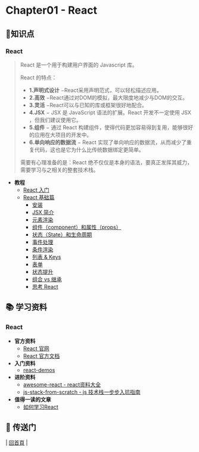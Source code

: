 # Chapter01 - React

## :memo:知识点

### React

> React 是一个用于构建用户界面的 Javascript 库。
>
> React 的特点：
>
> - **1.声明式设计** −React采用声明范式，可以轻松描述应用。
> - **2.高效** −React通过对DOM的模拟，最大限度地减少与DOM的交互。
> - **3.灵活** −React可以与已知的库或框架很好地配合。
> - **4.JSX** − JSX 是 JavaScript 语法的扩展。React 开发不一定使用 JSX ，但我们建议使用它。
> - **5.组件** − 通过 React 构建组件，使得代码更加容易得到复用，能够很好的应用在大项目的开发中。
> - **6.单向响应的数据流** − React 实现了单向响应的数据流，从而减少了重复代码，这也是它为什么比传统数据绑定更简单。
> 
> 需要有心理准备的是：React 绝不仅仅是本身的语法，要真正发挥其威力，需要学习与之相关的整套技术栈。 
> 

- **教程**
  - [React 入门](https://github.com/atlantis1024/react-step-by-step/tree/master/docs/chapter01/react/React入门.md)
  - [React 基础篇](https://github.com/atlantis1024/react-step-by-step/tree/master/docs/chapter01/react/react-basic-lessons.md)
    - [安装](https://github.com/atlantis1024/react-step-by-step/tree/master/docs/chapter01/react/basic/01.installation.md)
    - [JSX 简介](https://github.com/atlantis1024/react-step-by-step/tree/master/docs/chapter01/react/basic/02.introducing-jsx.md)
    - [元素渲染](https://github.com/atlantis1024/react-step-by-step/tree/master/docs/chapter01/react/basic/03.rendering-elements.md)
    - [组件（component）和属性（props）](https://github.com/atlantis1024/react-step-by-step/tree/master/docs/chapter01/react/basic/04.components-and-props.md)
    - [状态（State）和生命周期](https://github.com/atlantis1024/react-step-by-step/tree/master/docs/chapter01/react/basic/05.state-and-lifecycle.md)
    - [事件处理](https://github.com/atlantis1024/react-step-by-step/tree/master/docs/chapter01/react/basic/06.handling-events.md)
    - [条件渲染](https://github.com/atlantis1024/react-step-by-step/tree/master/docs/chapter01/react/basic/07.conditional-rendering.md)
    - [列表 & Keys](https://github.com/atlantis1024/react-step-by-step/tree/master/docs/chapter01/react/basic/08.lists-and-keys.md)
    - [表单](https://github.com/atlantis1024/react-step-by-step/tree/master/docs/chapter01/react/basic/09.forms.md)
    - [状态提升](https://github.com/atlantis1024/react-step-by-step/tree/master/docs/chapter01/react/basic/10.lifting-state-up.md)
    - [组合 vs 继承](https://github.com/atlantis1024/react-step-by-step/tree/master/docs/chapter01/react/basic/11.composition-vs-inheritance.md)
    - [思考 React](https://github.com/atlantis1024/react-step-by-step/tree/master/docs/chapter01/react/basic/12.thinking-in-react.md)

## :books: 学习资料

### React

- **官方资料**
  - [React 官网](https://github.com/facebook/react)
  - [React 官方文档](https://facebook.github.io/react/)
- **入门资料**
  - [react-demos](https://github.com/ruanyf/react-demos)
- **进阶资料**
  - [awesome-react - react资料大全](https://github.com/enaqx/awesome-react)
  - [js-stack-from-scratch - js 技术栈一步步入坑指南](https://github.com/verekia/js-stack-from-scratch)
- **值得一读的文章**
  - [如何学习React](https://github.com/petehunt/react-howto/blob/master/README-zh.md)

## :door: 传送门

| [回首頁](https://github.com/atlantis1024/react-step-by-step/tree/master/docs) |
